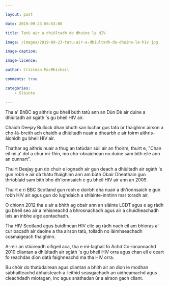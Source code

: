 ```yaml
---

layout: post

date: 2019-09-23 06:53:00

title: Tatù air a dhiùltadh do dhuine le HIV

image: /images/2019-09-23-tatu-air-a-dhiultadh-do-dhuine-le-hiv.jpg

image-caption:

image-licence:

author: Crìstean MacMhìcheil

comments: true

categories:
    - Slàinte

---
```


Tha a' BhBC ag aithris gu bheil bùth tatù ann an Dùn Dè air duine a dhiùltadh air sgàth 's gu bheil HIV air.

<!--more-->

Chaidh Deejay Bullock dhan bhùth san Iuchar gus tatù ùr fhaighinn airson a cho-là-breith ach chaidh a dhiùltadh nuair a dhearbh e air foirm aithris-àichidh gu bheil HIV air.

Thathar ag aithris nuair a thug an tatùdair sùil air an fhoirm, thuirt e, "Chan eil mi a' dol a chur mi-fhìn, mo cho-obraichean no duine sam bith eile ann an cunnart".

Thuirt Deejay gun do chuir e iognadh air gun deach a dhiùltadh air sgàth 's gun robh e air dà thàtu fhaighinn ann am bùth Obair Dheathain gun thrioblaid sam bith bho dh'ionnsaich e gu bheil HIV air ann an 2009.

Thuirt e ri BBC Scotland gun robh e doirbh dha nuair a dh'ionnsaich e gun robh HIV air agus gun do lughdaich a shlàinte-inntinn mar toradh air.

O chionn 2012 tha e air a bhith ag obair ann an slàinte LCDT agus e ag ràdh gu bheil seo air a mhisneachd a bhrosnachadh agus air a chuidheachadh leis an inbhe aige aontachadh.

Tha HIV Scotland agus buidhnean HIV eile ag ràdh nach eil am bhìoras a' cur bacadh air daoine a tha airson tatù, tolladh no làimhseachadh cosmaigeach fhaighinn.

A-rèir an stiùireadh oifigeil aca, tha e mì-laghail fo Achd Co-ionannachd 2010 cliantan a dhiùltadh air sgàth 's gu bheil HIV orra agus chan eil e ceart fo reachdas dìon datà faighneachd ma tha HIV orra.

Bu chòir do thatùdairean agus cliantan a bhith air an dìon le modhan sàbhailteachd àbhaisteach a-leithid seasgachadh an uidheamachd agus cleachdadh miotagan, inc agus snàthadan ùr a airson gach cliant.
